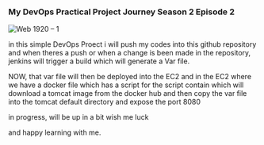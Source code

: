 ### My DevOps Practical Project Journey Season 2 Episode 2 

![Web 1920 – 1](https://user-images.githubusercontent.com/56154525/200328243-b2e9e5df-0655-43fd-a8bb-7b90ce919fb1.png)


in this simple DevOps Proect i will push my codes into this github repository and when theres a push or 
when a change is been made in the repository, jenkins will trigger a build which will generate a Var file.
 
NOW, that var file will then be deployed into the EC2 and in the EC2 where we have a docker file which has a 
script for the script contain which will download a tomcat image from the docker hub and then copy the var file 
into the tomcat default directory and expose the port 8080


in progress, will be up in a bit wish me luck

and happy learning with me.
